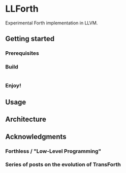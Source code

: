 # LLForth
Experimental Forth implementation in LLVM.

## Getting started


### Prerequisites


### Build
```

```

### Enjoy!


## Usage


## Architecture


## Acknowledgments

### Forthless / "Low-Level Programming"


### Series of posts on the evolution of TransForth


